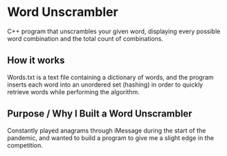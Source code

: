 # Word Unscrambler
C++ program that unscrambles your given word, displaying every possible word combination and the total count of combinations.
## How it works
Words.txt is a text file containing a dictionary of words, and the program inserts each word into an unordered set (hashing) in order to quickly retrieve words while performing the algorithm.
## Purpose / Why I Built a Word Unscrambler
Constantly played anagrams through iMessage during the start of the pandemic, and wanted to build a program to give me a slight edge in the competition.
